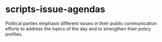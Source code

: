 # scripts-issue-agendas
Political parties emphasis different issues in their public communication efforts to address the topics of the day and to strengthen their policy profiles.
